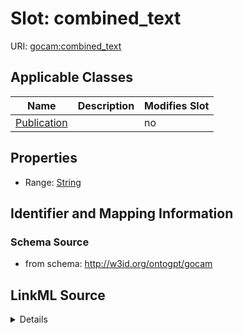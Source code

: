 

# Slot: combined_text

URI: [gocam:combined_text](http://w3id.org/ontogpt/gocam/combined_text)



<!-- no inheritance hierarchy -->





## Applicable Classes

| Name | Description | Modifies Slot |
| --- | --- | --- |
| [Publication](Publication.md) |  |  no  |







## Properties

* Range: [String](String.md)





## Identifier and Mapping Information







### Schema Source


* from schema: http://w3id.org/ontogpt/gocam




## LinkML Source

<details>
```yaml
name: combined_text
from_schema: http://w3id.org/ontogpt/gocam
rank: 1000
alias: combined_text
owner: Publication
domain_of:
- Publication
range: string

```
</details>